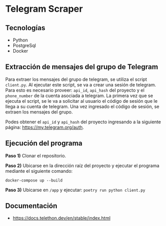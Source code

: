 # Telegram Scraper

## Tecnologías

- Python
- PostgreSql
- Docker

## Extracción de mensajes del grupo de Telegram

Para extraer los mensajes del grupo de telegram, se utiliza el script ``client.py``. Al ejecutar este script, se va a crear una sesión de telegram. Para esto es necesario proveer: ``api_id``, ``api_hash`` del proyecto y el ``phone_number`` de la cuenta asociada a telegram. La primera vez que se ejecuta el script, se le va a solicitar al usuario el código de sesión que le llega a su cuenta de telegram. Una vez ingresado el código de sesión, se extraen los mensajes del grupo.

Podes obtener el ``api_id`` y ``api_hash`` del proyecto ingresando a la siguiente página: <https://my.telegram.org/auth>.

## Ejecución del programa

**Paso 1)** Clonar el repositorio.

**Paso 2)** Ubicarse en la dirección raíz del proyecto y ejecutar el programa mediante el siguiente comando:

``docker-compose up --build``

**Paso 3)** Ubicarse en ``/app`` y ejecutar:
``poetry run python client.py``
  
## Documentación

- <https://docs.telethon.dev/en/stable/index.html>
